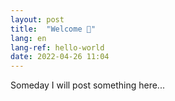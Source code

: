 ```yaml
---
layout: post
title:  "Welcome 👋"
lang: en
lang-ref: hello-world
date: 2022-04-26 11:04
---
```


Someday I will post something here...